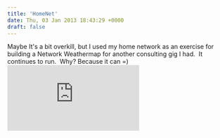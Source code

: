 ```yaml
---
title: 'HomeNet'
date: Thu, 03 Jan 2013 18:43:29 +0000
draft: false
---
```


Maybe It's a bit overkill, but I used my home network as an exercise for building a Network Weathermap for another consulting gig I had.  It continues to run.  Why? Because it can =)   ![](http://home.buraglio.com:3181/plugins/weathermap/weathermap-cacti-plugin.php?action=viewimage&id=1d0c35513c3db48d53f4)